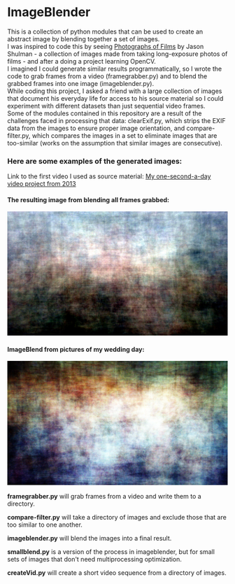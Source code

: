 # ImageBlender
This is a collection of python modules that can be used to create an abstract image by blending together a set of images.  
I was inspired to code this by seeing [Photographs of Films](http://www.jasonshulmanstudio.com/photographs-of-films/) by Jason Shulman - a collection of images made from taking long-exposure photos of films - and after a doing a project learning OpenCV.  
I imagined I could generate similar results programmatically, so I wrote the code to grab frames from a video (framegrabber.py) and to blend the grabbed frames into one image (imageblender.py).  
While coding this project, I asked a friend with a large collection of images that document his everyday life for access to his source material so I could experiment with different datasets than just sequential video frames.  
Some of the modules contained in this repository are a result of the challenges faced in processing that data: clearExif.py, which strips the EXIF data from the images to ensure proper image orientation, and compare-filter.py, which compares the images in a set to eliminate images that are too-similar (works on the assumption that similar images are consecutive).


### Here are some examples of the generated images:
Link to the first video I used as source material: [My one-second-a-day video project from 2013](https://vimeo.com/87742679)

#### The resulting image from blending all frames grabbed:
![The resulting image](https://github.com/ncyates/ImageBlender/blob/master/samples/year2013wb.jpg)

#### ImageBlend from pictures of my wedding day:
![Photos from my wedding day](https://github.com/ncyates/ImageBlender/blob/master/samples/weddingDay.jpg)

**framegrabber.py** will grab frames from a video and write them to a directory.

**compare-filter.py** will take a directory of images and exclude those that are too similar to one another.

**imageblender.py** will blend the images into a final result.

**smallblend.py** is a version of the process in imageblender, but for small sets of images that don't need multiprocessing optimization.

**createVid.py** will create a short video sequence from a directory of images.